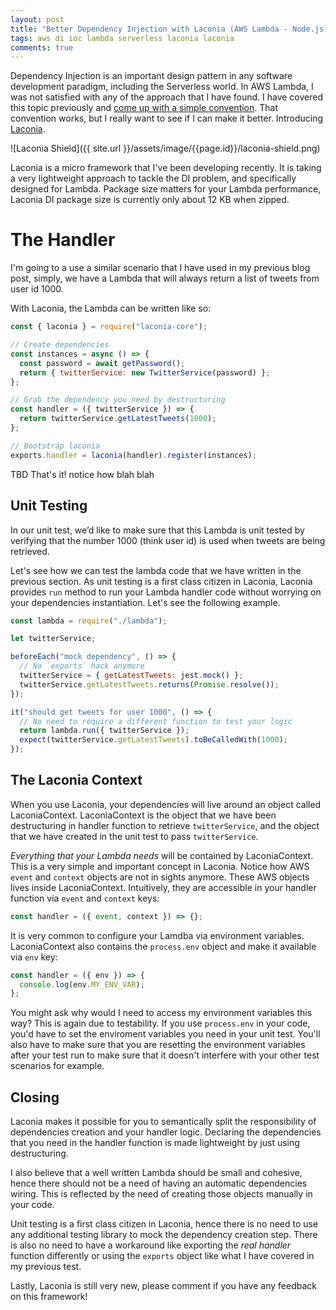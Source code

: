 ```yaml
---
layout: post
title: "Better Dependency Injection with Laconia (AWS Lambda - Node.js)"
tags: aws di ioc lambda serverless laconia laconia
comments: true
---
```


Dependency Injection is an important design pattern in any software development
paradigm, including the Serverless world. In AWS Lambda, I was not
satisfied with any of the approach that I have found. I have covered
this topic previously and [come up with a simple convention](https://www.ceilfors.com/2017/12/03/dependency-injection-in-aws-lambda-nodejs.html).
That convention works, but I really want to see if I can make it better.
Introducing [Laconia](https://github.com/ceilfors/laconia).

![Laconia Shield]({{ site.url }}/assets/image/{{page.id}}/laconia-shield.png)

Laconia is a micro framework that I've been developing recently. It is taking a
very lightweight approach to tackle the DI problem, and specifically designed for
Lambda. Package size matters for your Lambda performance, Laconia DI package size
is currently only about 12 KB when zipped.

# The Handler

I'm going to a use a similar scenario that I have used in my previous blog post,
simply, we have a Lambda that will always return a list of tweets from user id 1000.

With Laconia, the Lambda can be written like so:

```js
const { laconia } = require("laconia-core");

// Create dependencies
const instances = async () => {
  const password = await getPassword();
  return { twitterService: new TwitterService(password) };
};

// Grab the dependency you need by destructuring
const handler = ({ twitterService }) => {
  return twitterService.getLatestTweets(1000);
};

// Bootstrap laconia
exports.handler = laconia(handler).register(instances);
```

TBD That's it! notice how blah blah

## Unit Testing

In our unit test, we’d like to make sure that this Lambda is unit tested by verifying that the number 1000 (think user id)
is used when tweets are being retrieved.

Let's see how we can test the lambda code that we have written in the previous section.
As unit testing is a first class citizen in Laconia, Laconia
provides `run` method to run your Lambda handler code without worrying on
your dependencies instantiation. Let's see the following example.

```js
const lambda = require("./lambda");

let twitterService;

beforeEach("mock dependency", () => {
  // No `exports` hack anymore
  twitterService = { getLatestTweets: jest.mock() };
  twitterService.getLatestTweets.returns(Promise.resolve());
});

it("should get tweets for user 1000", () => {
  // No need to require a different function to test your logic
  return lambda.run({ twitterService });
  expect(twitterService.getLatestTweets).toBeCalledWith(1000);
});
```

## The Laconia Context

When you use Laconia, your dependencies will live around an object
called LaconiaContext. LaconiaContext is the object that we have been
destructuring in handler function to retrieve `twitterService`,
and the object that we have created in the unit test to pass `twitterService`.

_Everything that your Lambda needs_ will be contained by LaconiaContext.
This is a very simple and important concept in Laconia. Notice how AWS `event` and
`context` objects are not in sights anymore. These AWS objects lives inside LaconiaContext.
Intuitively, they are accessible in your handler function via `event` and `context`
keys:

```js
const handler = ({ event, context }) => {};
```

It is very common to configure your Lamdba via environment variables. LaconiaContext
also contains the `process.env` object and make it available via `env` key:

```js
const handler = ({ env }) => {
  console.log(env.MY_ENV_VAR);
};
```

You might ask why would I need to access my environment variables this way?
This is again due to testability. If you use `process.env` in your code, you'd have to set
the enviroment variables you need in your unit test. You'll also have to make sure
that you are resetting the environment variables after your test run to make sure that
it doesn't interfere with your other test scenarios for example.

## Closing

Laconia makes it possible for you to semantically split the responsibility
of dependencies creation and your handler logic. Declaring the dependencies that
you need in the handler function is made lightweight by just using destructuring.

I also believe that a well written Lambda should be small and cohesive, hence
there should not be a need of having an automatic dependencies wiring. This is reflected
by the need of creating those objects manually in your code.

Unit testing is a first class citizen in Laconia, hence there is no need to use any
additional testing library to mock the dependency creation step. There is also no need
to have a workaround like exporting the _real handler_ function differently or using
the `exports` object like what I have covered in my previous test.

Lastly, Laconia is still very new, please comment if you have any feedback on this
framework!
